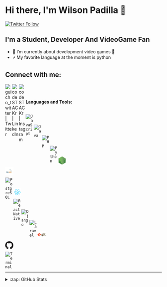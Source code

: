 # Hi there, I'm Wilson Padilla 👋

[![Twitter Follow](https://img.shields.io/twitter/follow/guicho_73?color=1DA1F2&logo=twitter&style=for-the-badge)](https://twitter.com/intent/user?screen_name=guicho_73)

## I'm a Student, Developer And VideoGame Fan

- 🌱 I’m currently about development video games 🤣
- ⚡ My favorite language at the moment is python

<!-- ## Spotify Playing 🎧

[<img src="https://now-playing-codestackr.vercel.app/api/spotify-playing" alt="codeSTACKr Spotify Playing" width="350" />](https://open.spotify.com/user/swyqyimdc12jajde4vpwd2x1b) -->

## Connect with me:

[<img align="left" alt="guicho_twitter | Twitter" width="22px" src="https://cdn.jsdelivr.net/npm/simple-icons@v3/icons/twitter.svg" />][twitter]

[<img align="left" alt="codeSTACKr | LinkedIn" width="22px" src="https://cdn.jsdelivr.net/npm/simple-icons@v3/icons/linkedin.svg" />][linkedin]

[<img align="left" alt="codeSTACKr | Instagram" width="22px" src="https://cdn.jsdelivr.net/npm/simple-icons@v3/icons/instagram.svg" />][instagram]

<br />
<br />

**Languages and Tools:**

<code>
    <img
        align="left"
        alt="JavaScript"
        width="26px"
        src="https://img.icons8.com/color/48/000000/javascript.png"
    />
</code>

<code>
    <img
        align="left"
        alt="Java"
        width="26px"
        src="https://img.icons8.com/color/48/000000/java-coffee-cup-logo.png"
    />
</code>

<code>
    <img
        align="left"
        alt="PHP"
        width="26px"
        src="https://img.icons8.com/offices/30/000000/php-logo.png"/>
</code>

<code>
    <img
        align="left"
        alt="Python"
        width="26px"
        src="https://img.icons8.com/color/48/000000/python.png"
    />
</code>

<code>
    <img
        align="left"
        alt="Node.js"
        width="26px"
        src="https://raw.githubusercontent.com/github/explore/80688e429a7d4ef2fca1e82350fe8e3517d3494d/topics/nodejs/nodejs.png"
    />
</code>

<code>
    <img
        align="left"
        width="26px"
        alt="MYSQL"
        src="https://raw.githubusercontent.com/github/explore/80688e429a7d4ef2fca1e82350fe8e3517d3494d/topics/mysql/mysql.png"
    />
</code>

<code>
    <img
        align="left"
        width="26px"
        alt="PostgreSQL"
        src="https://img.icons8.com/color/48/000000/postgreesql.png"
    />
</code>

<code>
    <img
        align="left"
        alt="React"
        width="26px"
        src="https://raw.githubusercontent.com/github/explore/80688e429a7d4ef2fca1e82350fe8e3517d3494d/topics/react/react.png"
    />
</code>

<code>
    <img
        align="left"
        alt="React Native"
        width="26px"
        src="https://img.icons8.com/nolan/64/react-native.png"
    />
</code>

<code>
    <img
        align="left"
        alt="Django"
        width="26px"
        src="https://img.icons8.com/color/48/000000/django.png"
    />
</code>

<code>
    <img
        align="left"
        alt="Laravel"
        width="26px"
        src="https://img.icons8.com/ios-filled/50/000000/laravel.png"
    />
</code>

<code>
    <img
        align="left"
        alt="Git"
        width="26px"
        src="https://raw.githubusercontent.com/github/explore/80688e429a7d4ef2fca1e82350fe8e3517d3494d/topics/git/git.png"
    />
</code>

<code>
    <img
        align="left"
        alt="GitHub"
        width="26px"
        src="https://raw.githubusercontent.com/github/explore/78df643247d429f6cc873026c0622819ad797942/topics/github/github.png"
    />
</code>

<code>
    <img
        align="left"
        alt="Terminal"
        width="26px"
        src="https://img.icons8.com/doodle/48/000000/console--v2.png"
    />
</code>

<br />
<br />

---

<details>
  <summary>:zap: GitHub Stats</summary>

  <img align="left" alt="codeSTACKr's GitHub Stats" src="https://github-readme-stats.codestackr.vercel.app/api?username=wdavid73&show_icons=true&hide_border=true" />

</details>

[twitter]: https://twitter.com/guicho_73
[instagram]: https://instagram.com/guicho_23
[linkedin]: https://www.linkedin.com/in/wpadilla23/
